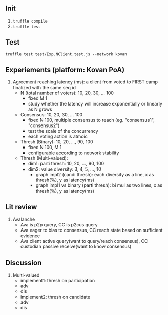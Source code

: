 ## Init
1. `truffle compile`
2. `truffle test`

## Test
`truffle test test/Exp.NClient.test.js --network kovan`

## Experiements (platform: Kovan PoA)
1. Agreement reaching latency (ms): a client from voted to FIRST camp finalized with the same seq id 
    - N (total number of voters): 10, 20, 30, ... 100
        - fixed M 1
        - study whether the latency will increase exponentially or linearly as N grows
    - Consensus: 10, 20, 30, ... 100
        - fixed N 100, multiple consensus to reach (eg. "consensus1", "consensus2")
        - test the scale of the concurrency
        - each voting action is atmoic 
    - Thresh (Binary): 10, 20, ..., 90, 100
        - fixed N 100, M 1
        - configurable according to network stability
    - Thresh (Multi-valued): 
        - dim1: parti thresh: 10, 20, ..., 90, 100
        - dim2: value diversity: 3, 4, 5, ..., 10
            - graph impl2 (candi thresh): each diversity as a line, x as thresh(%), y as latency(ms)
            - graph impl1 vs binary (parti thresh): bi mul as two lines, x as thresh(%), y as latency(ms)

## Lit review
1. Avalanche
    - Ava is p2p query, CC is p2cus query
    - Ava eager to bias to consensus, CC reach state based on sufficient evidence
    - Ava client active query(want to query/reach consensus), CC custodian passive receive(want to know consensus)

## Discussion
1. Multi-valued
    - implement1: thresh on participation
     - adv
     - dis
    - implement2: thresh on candidate
     - adv
     - dis